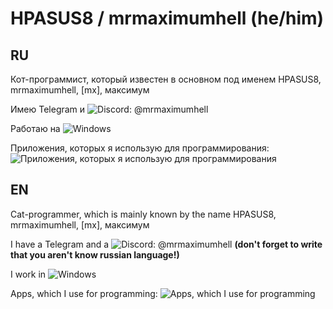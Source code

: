 # HPASUS8 / mrmaximumhell (he/him)
## RU
Кот-программист, который известен в основном под именем HPASUS8, mrmaximumhell, [mx], максимум

Имею Telegram и ![Discord](https://skillicons.dev/icons?i=discord&theme=dark): @mrmaximumhell

Работаю на ![Windows](https://skillicons.dev/icons?i=windows&theme=dark)

Приложения, которых я использую для программирования: ![Приложения, которых я использую для программирования](https://skillicons.dev/icons?i=py,vscode,github&theme=dark)
## EN
Cat-programmer, which is mainly known by the name HPASUS8, mrmaximumhell, [mx], максимум

I have a Telegram and a ![Discord](https://skillicons.dev/icons?i=discord&theme=dark): @mrmaximumhell **(don't forget to write that you aren't know russian language!)**

I work in ![Windows](https://skillicons.dev/icons?i=windows&theme=dark)

Apps, which I use for programming: ![Apps, which I use for programming](https://skillicons.dev/icons?i=py,vscode,github&theme=dark)
